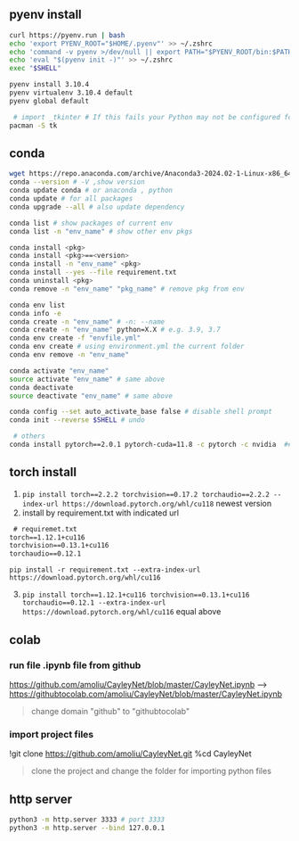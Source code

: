 
## pyenv install
```sh
curl https://pyenv.run | bash
echo 'export PYENV_ROOT="$HOME/.pyenv"' >> ~/.zshrc
echo 'command -v pyenv >/dev/null || export PATH="$PYENV_ROOT/bin:$PATH"' >> ~/.zshrc
echo 'eval "$(pyenv init -)"' >> ~/.zshrc
exec "$SHELL"

pyenv install 3.10.4
pyenv virtualenv 3.10.4 default
pyenv global default

 # import _tkinter # If this fails your Python may not be configured for Tk
pacman -S tk
```

## conda
```sh
wget https://repo.anaconda.com/archive/Anaconda3-2024.02-1-Linux-x86_64.sh # download install script
conda --version # -V ,show version
conda update conda # or anaconda , python
conda update # for all packages
conda upgrade --all # also update dependency

conda list # show packages of current env
conda list -n "env_name" # show other env pkgs

conda install <pkg>
conda install <pkg>==<version>
conda install -n "env_name" <pkg>
conda install --yes --file requirement.txt
conda uninstall <pkg>
conda remove -n "env_name" "pkg_name" # remove pkg from env

conda env list
conda info -e
conda create -n "env_name" # -n: --name
conda create -n "env_name" python=X.X # e.g. 3.9, 3.7
conda env create -f "envfile.yml"
conda env create # using environment.yml the current folder
conda env remove -n "env_name"

conda activate "env_name"
source activate "env_name" # same above
conda deactivate
source deactivate "env_name" # same above

conda config --set auto_activate_base false # disable shell prompt
conda init --reverse $SHELL # undo

 # others
conda install pytorch==2.0.1 pytorch-cuda=11.8 -c pytorch -c nvidia  ## install torch command
```

## torch install
1. `pip install torch==2.2.2 torchvision==0.17.2 torchaudio==2.2.2 --index-url https://download.pytorch.org/whl/cu118` newest version
2. install by requirement.txt with indicated url
```txt
 # requiremet.txt
torch==1.12.1+cu116
torchvision==0.13.1+cu116
torchaudio==0.12.1
```
`pip install -r requirement.txt --extra-index-url https://download.pytorch.org/whl/cu116`

3. `pip install torch==1.12.1+cu116 torchvision==0.13.1+cu116 torchaudio==0.12.1 --extra-index-url https://download.pytorch.org/whl/cu116` equal above


## colab
### run file .ipynb file from github
https://github.com/amoliu/CayleyNet/blob/master/CayleyNet.ipynb -->
https://githubtocolab.com/amoliu/CayleyNet/blob/master/CayleyNet.ipynb
> change domain "github" to "githubtocolab"
### import project files
!git clone https://github.com/amoliu/CayleyNet.git
%cd CayleyNet
<!-- import sys; sys.path.insert(0,"CayleyNet") -->
> clone the project and change the folder for importing python files

## http server
```sh
python3 -m http.server 3333 # port 3333
python3 -m http.server --bind 127.0.0.1
```
